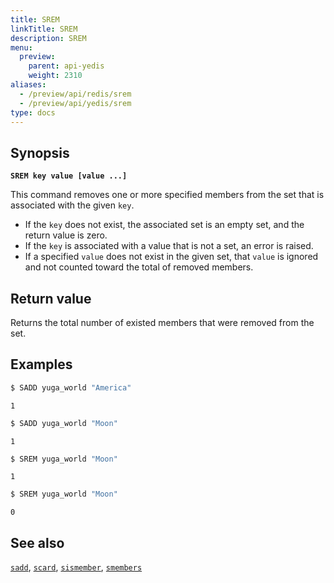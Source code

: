 ```yaml
---
title: SREM
linkTitle: SREM
description: SREM
menu:
  preview:
    parent: api-yedis
    weight: 2310
aliases:
  - /preview/api/redis/srem
  - /preview/api/yedis/srem
type: docs
---
```


## Synopsis

**`SREM key value [value ...]`**

This command removes one or more specified members from the set that is associated with the given `key`.

- If the `key` does not exist, the associated set is an empty set, and the return value is zero.
- If the `key` is associated with a value that is not a set, an error is raised.
- If a specified `value` does not exist in the given set, that `value` is ignored and not counted toward the total of removed members.

## Return value

Returns the total number of existed members that were removed from the set.

## Examples

```sh
$ SADD yuga_world "America"
```

```
1
```

```sh
$ SADD yuga_world "Moon"
```

```
1
```

```sh
$ SREM yuga_world "Moon"
```

```
1
```

```sh
$ SREM yuga_world "Moon"
```

```
0
```

## See also

[`sadd`](../sadd/), [`scard`](../scard/), [`sismember`](../sismember/), [`smembers`](../smembers/)
